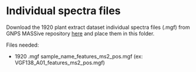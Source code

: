 # Individual spectra files
<!-- markdown-link-check-disable -->
Download the 1920 plant extract dataset individual spectra files (.mgf) from GNPS MASSive repository [here](https://massive.ucsd.edu/ProteoSAFe/dataset_files.jsp?task=b753bf1e39cb4875bdf3b786e747bc15#%7B%22table_sort_history%22%3A%22main.collection_dsc%22%2C%22main.attachment_input%22%3A%22updates%2F2021-12-03_pmallard_cff635d5%22%2C%22main.collection_input%22%3A%22peak%7C%7CEXACT%22%7D) and place them in this folder.

Files needed:
- 1920 .mgf sample_name_features_ms2_pos.mgf (ex: VGF138_A01_features_ms2_pos.mgf)
